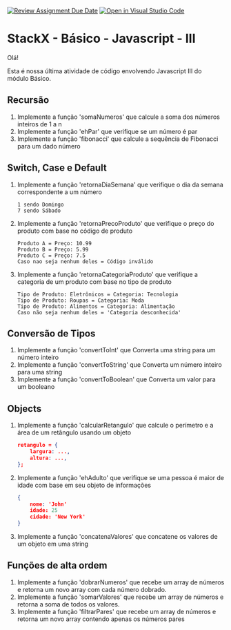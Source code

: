 [![Review Assignment Due Date](https://classroom.github.com/assets/deadline-readme-button-24ddc0f5d75046c5622901739e7c5dd533143b0c8e959d652212380cedb1ea36.svg)](https://classroom.github.com/a/8uwKuFNZ)
[![Open in Visual Studio Code](https://classroom.github.com/assets/open-in-vscode-718a45dd9cf7e7f842a935f5ebbe5719a5e09af4491e668f4dbf3b35d5cca122.svg)](https://classroom.github.com/online_ide?assignment_repo_id=11369734&assignment_repo_type=AssignmentRepo)
# StackX - Básico - Javascript - III

Olá!

Esta é nossa última atividade de código envolvendo Javascript III do módulo Básico.

## Recursão

1. Implemente a função 'somaNumeros' que calcule a soma dos números inteiros de 1 a n
2. Implemente a função 'ehPar' que verifique se um número é par
3. Implemente a função 'fibonacci' que calcule a sequência de Fibonacci para um dado número

## Switch, Case e Default

1. Implemente a função 'retornaDiaSemana' que verifique o dia da semana correspondente a um número
    ```
    1 sendo Domingo
    7 sendo Sábado
    ```

2. Implemente a função 'retornaPrecoProduto' que verifique o preço do produto com base no código de produto
    ```
    Produto A = Preço: 10.99
    Produto B = Preço: 5.99
    Produto C = Preço: 7.5
    Caso nao seja nenhum deles = Código inválido
    ```

3. Implemente a função 'retornaCategoriaProduto' que verifique a categoria de um produto com base no tipo de produto
    ```
    Tipo de Produto: Eletrônicos = Categoria: Tecnologia
    Tipo de Produto: Roupas = Categoria: Moda
    Tipo de Produto: Alimentos = Categoria: Alimentação
    Caso não seja nenhum deles = 'Categoria desconhecida'
    ```


## Conversão de Tipos
1. Implemente a função 'convertToInt' que Converta uma string para um número inteiro
2. Implemente a função 'convertToString' que Converta um número inteiro para uma string
3. Implemente a função 'convertToBoolean' que Converta um valor para um booleano

## Objects

1. Implemente a função 'calcularRetangulo' que calcule o perímetro e a área de um retângulo usando um objeto
    ```json
    retangulo = {
        largura: ...,
        altura: ...,
    };
    ```
2. Implemente a função 'ehAdulto' que verifique se uma pessoa é maior de idade com base em seu objeto de informações
    ```json
    { 
        nome: 'John'
        idade: 25
        cidade: 'New York'
    }
    ```

3. Implemente a função 'concatenaValores' que concatene os valores de um objeto em uma string

## Funções de alta ordem

1. Implemente a função 'dobrarNumeros' que recebe um array de números e retorna um novo array com cada número dobrado.
2. Implemente a função 'somarValores' que recebe um array de números e retorna a soma de todos os valores.
3. Implemente a função 'filtrarPares' que recebe um array de números e retorna um novo array contendo apenas os números pares
